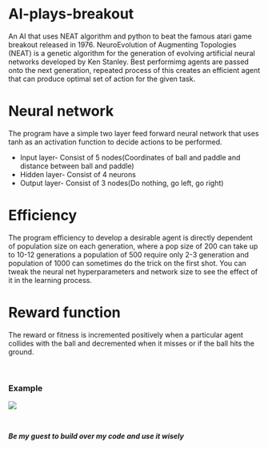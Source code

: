 # AI-plays-breakout
An AI that uses NEAT algorithm and python to beat the famous atari game breakout released in 1976.
NeuroEvolution of Augmenting Topologies (NEAT) is a genetic algorithm for the generation of evolving artificial neural networks developed by Ken Stanley. Best performimg agents are passed onto the next generation, repeated process of this creates an efficient agent that can produce optimal set of action for the given task.

# Neural network
The program have a simple two layer feed forward neural network that uses tanh as an activation function to decide actions to be performed.
* Input layer- Consist of 5 nodes(Coordinates of ball and paddle and distance between ball and paddle)
* Hidden layer- Consist of 4 neurons
* Output layer- Consist of 3 nodes(Do nothing, go left, go right)

# Efficiency 
The program efficiency to develop a desirable agent is directly dependent of population size on each generation, where a pop size of 200 can take up to 10-12 generations a population of 500 require only 2-3 generation and population of 1000 can sometimes do the trick on the first shot. You can tweak the neural net hyperparameters and network size to see the effect of it in the learning process.

# Reward function 
The reward or fitness is incremented positively when a particular agent collides with the ball and decremented when it misses or if the ball hits the ground.

<p>&nbsp;</p>


### Example
![](https://i.imgur.com/3a8n6BC.gif)

<p>&nbsp;</p>

***Be my guest to build over my code and use it wisely***
